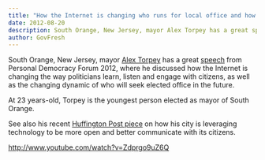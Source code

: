 ```yaml
---
title: "How the Internet is changing who runs for local office and how they will lead differently"
date: 2012-08-20
description: South Orange, New Jersey, mayor Alex Torpey has a great speech from Personal Democracy Forum 2012, where he discussed how the Internet is changing the way politicians learn, listen and engage with citizens, as well as the changing dynamic of who will seek elected office in the future.
author: GovFresh
---
```


South Orange, New Jersey, mayor <a href="http://en.wikipedia.org/wiki/Alex_Torpey">Alex Torpey</a> has a great <a href="http://www.youtube.com/watch?v=Zdprgo9uZ6Q">speech</a> from Personal Democracy Forum 2012, where he discussed how the Internet is changing the way politicians learn, listen and engage with citizens, as well as the changing dynamic of who will seek elected office in the future.

At 23 years-old, Torpey is the youngest person elected as mayor of South Orange.

See also his recent <a href="http://www.huffingtonpost.com/alex-torpey/open-government-isnt-just_b_1760843.html">Huffington Post piece</a> on how his city is leveraging technology to be more open and better communicate with its citizens.

http://www.youtube.com/watch?v=Zdprgo9uZ6Q

